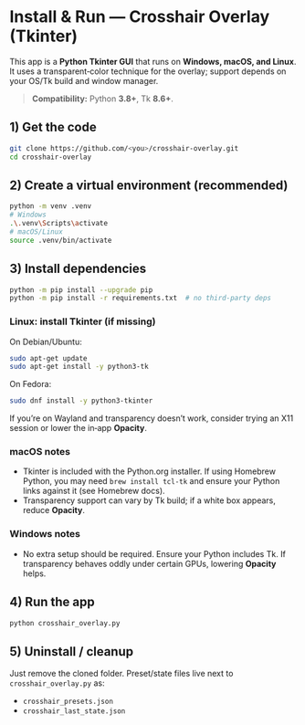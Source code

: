 # Install & Run — Crosshair Overlay (Tkinter)

This app is a **Python Tkinter GUI** that runs on **Windows, macOS, and Linux**. It uses a transparent‑color technique for the overlay; support depends on your OS/Tk build and window manager.

> **Compatibility:** Python **3.8+**, Tk **8.6+**.

## 1) Get the code

```bash
git clone https://github.com/<you>/crosshair-overlay.git
cd crosshair-overlay
```

## 2) Create a virtual environment (recommended)

```bash
python -m venv .venv
# Windows
.\.venv\Scripts\activate
# macOS/Linux
source .venv/bin/activate
```

## 3) Install dependencies

```bash
python -m pip install --upgrade pip
python -m pip install -r requirements.txt  # no third‑party deps
```

### Linux: install Tkinter (if missing)

On Debian/Ubuntu:
```bash
sudo apt-get update
sudo apt-get install -y python3-tk
```

On Fedora:
```bash
sudo dnf install -y python3-tkinter
```

If you’re on Wayland and transparency doesn’t work, consider trying an X11 session or lower the in‑app **Opacity**.

### macOS notes

- Tkinter is included with the Python.org installer. If using Homebrew Python, you may need `brew install tcl-tk`
  and ensure your Python links against it (see Homebrew docs).
- Transparency support can vary by Tk build; if a white box appears, reduce **Opacity**.

### Windows notes

- No extra setup should be required. Ensure your Python includes Tk. If transparency behaves oddly under certain GPUs, lowering **Opacity** helps.

## 4) Run the app

```bash
python crosshair_overlay.py
```

## 5) Uninstall / cleanup

Just remove the cloned folder. Preset/state files live next to `crosshair_overlay.py` as:
- `crosshair_presets.json`
- `crosshair_last_state.json`
